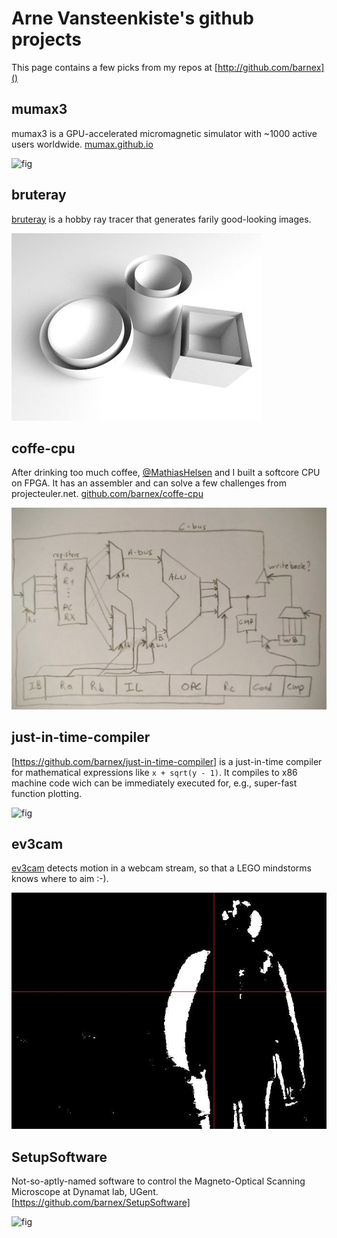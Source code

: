# Arne Vansteenkiste's github projects

This page contains a few picks from my repos at [http://github.com/barnex]()


## mumax3

mumax3 is a GPU-accelerated micromagnetic simulator with ~1000 active users worldwide. [mumax.github.io](http://mumax.github.io)

![fig](http://mumax.github.io/web1.png)


## bruteray

[bruteray](http://github.com/barnex/bruteray) is a hobby ray tracer that generates farily good-looking images.

![fig](https://raw.githubusercontent.com/barnex/bruteray/master/shots/039.jpg)


## coffe-cpu

After drinking too much coffee, [@MathiasHelsen](https://github.com/mathiashelsen) and I built a softcore CPU on FPGA. It has an assembler and can solve a few challenges from projecteuler.net. [github.com/barnex/coffe-cpu]()

![fig](https://raw.githubusercontent.com/barnex/coffee-cpu/master/sketch.jpg)


## just-in-time-compiler

[https://github.com/barnex/just-in-time-compiler] is a just-in-time compiler for mathematical expressions like `x + sqrt(y - 1)`. It compiles to x86 machine code wich can be immediately executed for, e.g., super-fast function plotting.

![fig](https://raw.githubusercontent.com/barnex/just-in-time-compiler/master/plotter.png)


## ev3cam

[ev3cam](http://github.com/barnex/ev3cam) detects motion in a webcam stream, so that a LEGO mindstorms knows where to aim :-).

![fig](https://raw.githubusercontent.com/barnex/ev3cam/master/motion.gif)


## SetupSoftware

Not-so-aptly-named software to control the Magneto-Optical Scanning Microscope at Dynamat lab, UGent. [https://github.com/barnex/SetupSoftware]

![fig](https://https://raw.githubusercontent.com/barnex/SetupSoftware/master/Moka/screenshot.png)

